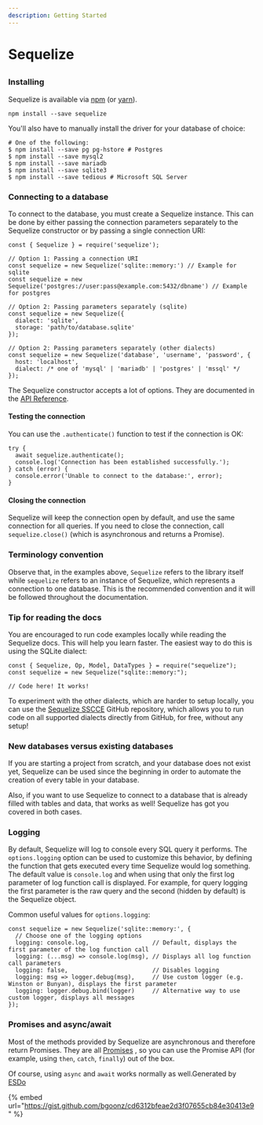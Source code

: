 ```yaml
---
description: Getting Started
---
```


# Sequelize

## <a id="getting-started"></a>

### Installing <a id="installing"></a>

Sequelize is available via [npm](https://www.npmjs.com/package/sequelize) \(or [yarn](https://yarnpkg.com/package/sequelize)\).

```text
npm install --save sequelize
```

You'll also have to manually install the driver for your database of choice:

```text
# One of the following:
$ npm install --save pg pg-hstore # Postgres
$ npm install --save mysql2
$ npm install --save mariadb
$ npm install --save sqlite3
$ npm install --save tedious # Microsoft SQL Server
```

### Connecting to a database <a id="connecting-to-a-database"></a>

To connect to the database, you must create a Sequelize instance. This can be done by either passing the connection parameters separately to the Sequelize constructor or by passing a single connection URI:

```text
const { Sequelize } = require('sequelize');

// Option 1: Passing a connection URI
const sequelize = new Sequelize('sqlite::memory:') // Example for sqlite
const sequelize = new Sequelize('postgres://user:pass@example.com:5432/dbname') // Example for postgres

// Option 2: Passing parameters separately (sqlite)
const sequelize = new Sequelize({
  dialect: 'sqlite',
  storage: 'path/to/database.sqlite'
});

// Option 2: Passing parameters separately (other dialects)
const sequelize = new Sequelize('database', 'username', 'password', {
  host: 'localhost',
  dialect: /* one of 'mysql' | 'mariadb' | 'postgres' | 'mssql' */
});
```

The Sequelize constructor accepts a lot of options. They are documented in the [API Reference](https://sequelize.org/master/class/lib/sequelize.js~Sequelize.html#instance-constructor-constructor).

#### Testing the connection <a id="testing-the-connection"></a>

You can use the `.authenticate()` function to test if the connection is OK:

```text
try {
  await sequelize.authenticate();
  console.log('Connection has been established successfully.');
} catch (error) {
  console.error('Unable to connect to the database:', error);
}
```

#### Closing the connection <a id="closing-the-connection"></a>

Sequelize will keep the connection open by default, and use the same connection for all queries. If you need to close the connection, call `sequelize.close()` \(which is asynchronous and returns a Promise\).

### Terminology convention <a id="terminology-convention"></a>

Observe that, in the examples above, `Sequelize` refers to the library itself while `sequelize` refers to an instance of Sequelize, which represents a connection to one database. This is the recommended convention and it will be followed throughout the documentation.

### Tip for reading the docs <a id="tip-for-reading-the-docs"></a>

You are encouraged to run code examples locally while reading the Sequelize docs. This will help you learn faster. The easiest way to do this is using the SQLite dialect:

```text
const { Sequelize, Op, Model, DataTypes } = require("sequelize");
const sequelize = new Sequelize("sqlite::memory:");

// Code here! It works!
```

To experiment with the other dialects, which are harder to setup locally, you can use the [Sequelize SSCCE](https://github.com/papb/sequelize-sscce) GitHub repository, which allows you to run code on all supported dialects directly from GitHub, for free, without any setup!

### New databases versus existing databases <a id="new-databases-versus-existing-databases"></a>

If you are starting a project from scratch, and your database does not exist yet, Sequelize can be used since the beginning in order to automate the creation of every table in your database.

Also, if you want to use Sequelize to connect to a database that is already filled with tables and data, that works as well! Sequelize has got you covered in both cases.

### Logging <a id="logging"></a>

By default, Sequelize will log to console every SQL query it performs. The `options.logging` option can be used to customize this behavior, by defining the function that gets executed every time Sequelize would log something. The default value is `console.log` and when using that only the first log parameter of log function call is displayed. For example, for query logging the first parameter is the raw query and the second \(hidden by default\) is the Sequelize object.

Common useful values for `options.logging`:

```text
const sequelize = new Sequelize('sqlite::memory:', {
  // Choose one of the logging options
  logging: console.log,                  // Default, displays the first parameter of the log function call
  logging: (...msg) => console.log(msg), // Displays all log function call parameters
  logging: false,                        // Disables logging
  logging: msg => logger.debug(msg),     // Use custom logger (e.g. Winston or Bunyan), displays the first parameter
  logging: logger.debug.bind(logger)     // Alternative way to use custom logger, displays all messages
});
```

### Promises and async/await <a id="promises-and-async-await"></a>

Most of the methods provided by Sequelize are asynchronous and therefore return Promises. They are all [Promises](https://developer.mozilla.org/en-US/docs/Web/JavaScript/Reference/Global_Objects/Promise) , so you can use the Promise API \(for example, using `then`, `catch`, `finally`\) out of the box.

Of course, using `async` and `await` works normally as well.Generated by [ESDo](https://esdoc.org/)

{% embed url="https://gist.github.com/bgoonz/cd6312bfeae2d3f07655cb84e30413e9" %}
